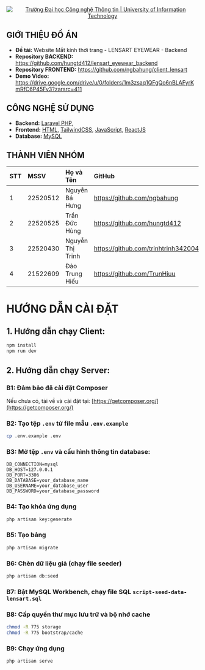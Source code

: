 <p align="center">
  <a href="https://www.uit.edu.vn/" title="Trường Đại học Công nghệ Thông tin" style="border: none;">
    <img src="https://i.imgur.com/WmMnSRt.png" alt="Trường Đại học Công nghệ Thông tin | University of Information Technology">
  </a>
</p>



## GIỚI THIỆU ĐỒ ÁN

-    **Đề tài:** Website Mắt kính thời trang - LENSART EYEWEAR - Backend
-    **Repository BACKEND:** https://github.com/hungtd412/lensart_eyewear_backend
-    **Repository FRONTEND:** https://github.com/ngbahung/client_lensart
-    **Demo Video:** https://drive.google.com/drive/u/0/folders/1m3zsaq1QFgQo6nBLAFyrKmRfC6P45Fv3?zarsrc=411

## CÔNG NGHỆ SỬ DỤNG

-    **Backend:** [Laravel PHP](https://laravel.com/), 
-    **Frontend:** [HTML](https://developer.mozilla.org/en-US/docs/Web/HTML), [TailwindCSS](https://tailwindcss.com/docs/installation), [JavaScript](https://www.javascript.com/), [ReactJS](https://reactjs.org/)
-    **Database:** [MySQL](https://www.mysql.com/)

## THÀNH VIÊN NHÓM

| STT | MSSV     | Họ và Tên            | GitHub                            | Email                  |
| :-- | :------- | :------------------- | :-------------------------------- | :--------------------- |
| 1   | 22520512 | Nguyễn Bá Hưng         | https://github.com/ngbahung       | 22520512@gm.uit.edu.vn |
| 2   | 22520525 | Trần Đức Hùng       | https://github.com/hungtd412        | 22520525@gm.uit.edu.vn |
| 3   | 22520430 | Nguyễn Thị Trinh  | https://github.com/trinhtrinh342004    | 22521539@gm.uit.edu.vn |
| 4   | 21522609 | Đào Trung Hiếu       | https://github.com/TrunHiuu   | 22520430@gm.uit.edu.vn |

# HƯỚNG DẪN CÀI ĐẶT

## 1. Hướng dẫn chạy Client:
```bash
npm install
npm run dev
```

## 2. Hướng dẫn chạy Server:

### B1: Đảm bảo đã cài đặt Composer
Nếu chưa có, tải về và cài đặt tại: [https://getcomposer.org/](https://getcomposer.org/)

### B2: Tạo tệp `.env` từ file mẫu `.env.example`
```bash
cp .env.example .env
```

### B3: Mở tệp `.env` và cấu hình thông tin database:
```env
DB_CONNECTION=mysql
DB_HOST=127.0.0.1
DB_PORT=3306
DB_DATABASE=your_database_name
DB_USERNAME=your_database_user
DB_PASSWORD=your_database_password
```

### B4: Tạo khóa ứng dụng
```bash
php artisan key:generate
```

### B5: Tạo bảng
```bash
php artisan migrate
```

### B6: Chèn dữ liệu giả (chạy file seeder)
```bash
php artisan db:seed
```

### B7: Bật MySQL Workbench, chạy file SQL `script-seed-data-lensart.sql`

### B8: Cấp quyền thư mục lưu trữ và bộ nhớ cache
```bash
chmod -R 775 storage
chmod -R 775 bootstrap/cache
```

### B9: Chạy ứng dụng
```bash
php artisan serve

